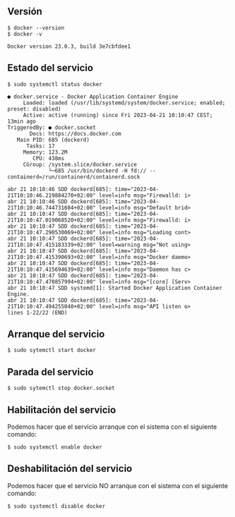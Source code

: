 ## Versión
```
$ docker --version
$ docker -v
```

```
Docker version 23.0.3, build 3e7cbfdee1
```

## Estado del servicio
```
$ sudo systemctl status docker
```

```
● docker.service - Docker Application Container Engine
     Loaded: loaded (/usr/lib/systemd/system/docker.service; enabled; preset: disabled)
     Active: active (running) since Fri 2023-04-21 10:10:47 CEST; 13min ago
TriggeredBy: ● docker.socket
       Docs: https://docs.docker.com
   Main PID: 685 (dockerd)
      Tasks: 17
     Memory: 123.2M
        CPU: 438ms
     CGroup: /system.slice/docker.service
             └─685 /usr/bin/dockerd -H fd:// --containerd=/run/containerd/containerd.sock

abr 21 10:10:46 SDD dockerd[685]: time="2023-04-21T10:10:46.219884270+02:00" level=info msg="Firewalld: i>
abr 21 10:10:46 SDD dockerd[685]: time="2023-04-21T10:10:46.744731604+02:00" level=info msg="Default brid>
abr 21 10:10:47 SDD dockerd[685]: time="2023-04-21T10:10:47.019068520+02:00" level=info msg="Firewalld: i>
abr 21 10:10:47 SDD dockerd[685]: time="2023-04-21T10:10:47.290530069+02:00" level=info msg="Loading cont>
abr 21 10:10:47 SDD dockerd[685]: time="2023-04-21T10:10:47.415183339+02:00" level=warning msg="Not using>
abr 21 10:10:47 SDD dockerd[685]: time="2023-04-21T10:10:47.415390693+02:00" level=info msg="Docker daemo>
abr 21 10:10:47 SDD dockerd[685]: time="2023-04-21T10:10:47.415694639+02:00" level=info msg="Daemon has c>
abr 21 10:10:47 SDD dockerd[685]: time="2023-04-21T10:10:47.470857994+02:00" level=info msg="[core] [Serv>
abr 21 10:10:47 SDD systemd[1]: Started Docker Application Container Engine.
abr 21 10:10:47 SDD dockerd[685]: time="2023-04-21T10:10:47.494255040+02:00" level=info msg="API listen o>
lines 1-22/22 (END)
```
## Arranque del servicio
```
$ sudo sytemctl start docker
```
## Parada del servicio
```
$ sudo sytemctl stop docker.socket
```
## Habilitación del servicio
Podemos hacer que el servicio arranque con el sistema con el siguiente comando:
```
$ sudo systemctl enable docker
```

## Deshabilitación del servicio
Podemos hacer que el servicio NO arranque con el sistema con el siguiente comando:
```
$ sudo systemctl disable docker
```

